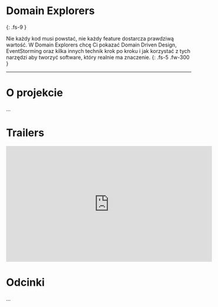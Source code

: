 # Domain Explorers
{: .fs-9 }

Nie każdy kod musi powstać, nie każdy feature dostarcza prawdziwą wartość. W Domain Explorers chcę Ci pokazać Domain Driven Design, EventStorming oraz kilka innych technik krok po kroku i jak korzystać z tych narzędzi aby tworzyć software, który realnie ma znaczenie.
{: .fs-5 .fw-300 }

---

# O projekcie

...

# Trailers

<iframe width="560" height="315" src="https://www.youtube.com/embed/ae2eSW3BiXI" frameborder="0" allow="accelerometer; autoplay; clipboard-write; encrypted-media; gyroscope; picture-in-picture" allowfullscreen></iframe>

# Odcinki

...
